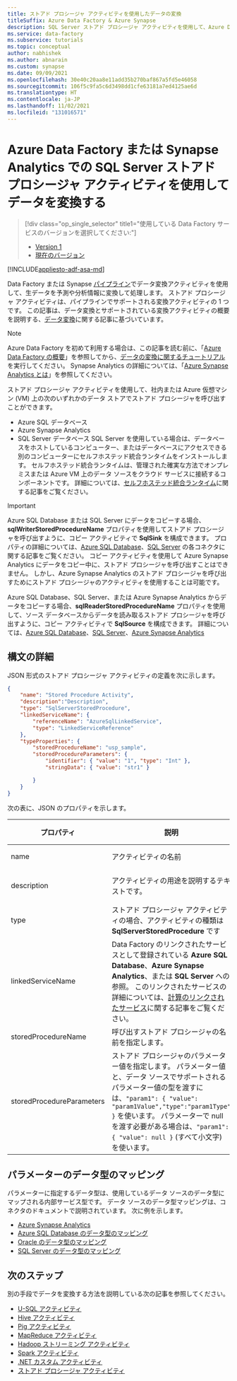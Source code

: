 ```yaml
---
title: ストアド プロシージャ アクティビティを使用したデータの変換
titleSuffix: Azure Data Factory & Azure Synapse
description: SQL Server ストアド プロシージャ アクティビティを使用して、Azure Data Factory または Synapse Analytics パイプラインから Azure SQL Database/Data Warehouse のストアド プロシージャを呼び出す方法について説明します。
ms.service: data-factory
ms.subservice: tutorials
ms.topic: conceptual
author: nabhishek
ms.author: abnarain
ms.custom: synapse
ms.date: 09/09/2021
ms.openlocfilehash: 30e40c20aa8e11add35b270baf867a5fd5e46058
ms.sourcegitcommit: 106f5c9fa5c6d3498dd1cfe63181a7ed4125ae6d
ms.translationtype: HT
ms.contentlocale: ja-JP
ms.lasthandoff: 11/02/2021
ms.locfileid: "131016571"
---
```

# <a name="transform-data-by-using-the-sql-server-stored-procedure-activity-in-azure-data-factory-or-synapse-analytics"></a>Azure Data Factory または Synapse Analytics での SQL Server ストアド プロシージャ アクティビティを使用してデータを変換する
> [!div class="op_single_selector" title1="使用している Data Factory サービスのバージョンを選択してください:"]
> * [Version 1](v1/data-factory-stored-proc-activity.md)
> * [現在のバージョン](transform-data-using-stored-procedure.md)

[!INCLUDE[appliesto-adf-asa-md](includes/appliesto-adf-asa-md.md)]

Data Factory または Synapse [パイプライン](concepts-pipelines-activities.md)でデータ変換アクティビティを使用して、生データを予測や分析情報に変換して処理します。 ストアド プロシージャ アクティビティは、パイプラインでサポートされる変換アクティビティの 1 つです。 この記事は、データ変換とサポートされている変換アクティビティの概要を説明する、[データ変換](transform-data.md)に関する記事に基づいています。

> [!NOTE]
> Azure Data Factory を初めて利用する場合は、この記事を読む前に、「[Azure Data Factory の概要](introduction.md)」を参照してから、[データの変換に関するチュートリアル](tutorial-transform-data-spark-powershell.md)を実行してください。  Synapse Analytics の詳細については、「[Azure Synapse Analytics とは](../synapse-analytics/overview-what-is.md)」を参照してください。

ストアド プロシージャ アクティビティを使用して、社内または Azure 仮想マシン (VM) 上の次のいずれかのデータ ストアでストアド プロシージャを呼び出すことができます。 

- Azure SQL データベース
- Azure Synapse Analytics
- SQL Server データベース  SQL Server を使用している場合は、データベースをホストしているコンピューター、またはデータベースにアクセスできる別のコンピューターにセルフホステッド統合ランタイムをインストールします。 セルフホステッド統合ランタイムは、管理された確実な方法でオンプレミスまたは Azure VM 上のデータ ソースをクラウド サービスに接続するコンポーネントです。 詳細については、[セルフホステッド統合ランタイム](create-self-hosted-integration-runtime.md)に関する記事をご覧ください。

> [!IMPORTANT]
> Azure SQL Database または SQL Server にデータをコピーする場合、**sqlWriterStoredProcedureName** プロパティを使用してストアド プロシージャを呼び出すように、コピー アクティビティで **SqlSink** を構成できます。 プロパティの詳細については、[Azure SQL Database](connector-azure-sql-database.md)、[SQL Server](connector-sql-server.md) の各コネクタに関する記事をご覧ください。 コピー アクティビティを使用して Azure Synapse Analytics にデータをコピー中に、ストアド プロシージャを呼び出すことはできません。 しかし、Azure Synapse Analytics のストアド プロシージャを呼び出すためにストアド プロシージャのアクティビティを使用することは可能です。 
>
> Azure SQL Database、SQL Server、または Azure Synapse Analytics からデータをコピーする場合、**sqlReaderStoredProcedureName** プロパティを使用して、ソース データベースからデータを読み取るストアド プロシージャを呼び出すように、コピー アクティビティで **SqlSource** を構成できます。 詳細については、[Azure SQL Database](connector-azure-sql-database.md)、[SQL Server](connector-sql-server.md)、[Azure Synapse Analytics](connector-azure-sql-data-warehouse.md)          

 

## <a name="syntax-details"></a>構文の詳細
JSON 形式のストアド プロシージャ アクティビティの定義を次に示します。

```json
{
    "name": "Stored Procedure Activity",
    "description":"Description",
    "type": "SqlServerStoredProcedure",
    "linkedServiceName": {
        "referenceName": "AzureSqlLinkedService",
        "type": "LinkedServiceReference"
    },
    "typeProperties": {
        "storedProcedureName": "usp_sample",
        "storedProcedureParameters": {
            "identifier": { "value": "1", "type": "Int" },
            "stringData": { "value": "str1" }

        }
    }
}
```

次の表に、JSON のプロパティを示します。

| プロパティ                  | 説明                              | 必須 |
| ------------------------- | ---------------------------------------- | -------- |
| name                      | アクティビティの名前                     | はい      |
| description               | アクティビティの用途を説明するテキストです。 | いいえ       |
| type                      | ストアド プロシージャ アクティビティの場合、アクティビティの種類は **SqlServerStoredProcedure** です | はい      |
| linkedServiceName         | Data Factory のリンクされたサービスとして登録されている **Azure SQL Database**、**Azure Synapse Analytics**、または **SQL Server** への参照。 このリンクされたサービスの詳細については、[計算のリンクされたサービス](compute-linked-services.md)に関する記事をご覧ください。 | はい      |
| storedProcedureName       | 呼び出すストアド プロシージャの名前を指定します。 | はい      |
| storedProcedureParameters | ストアド プロシージャのパラメーター値を指定します。 パラメーター値と、データ ソースでサポートされるパラメーター値の型を渡すには、`"param1": { "value": "param1Value","type":"param1Type" }` を使います。 パラメーターで null を渡す必要がある場合は、`"param1": { "value": null }` (すべて小文字) を使います。 | いいえ       |

## <a name="parameter-data-type-mapping"></a>パラメーターのデータ型のマッピング
パラメーターに指定するデータ型は、使用しているデータ ソースのデータ型にマップされる内部サービス型です。 データ ソースのデータ型マッピングは、コネクタのドキュメントで説明されています。 次に例を示します。

- [Azure Synapse Analytics](connector-azure-sql-data-warehouse.md#data-type-mapping-for-azure-synapse-analytics)
- [Azure SQL Database のデータ型のマッピング](connector-azure-sql-database.md#data-type-mapping-for-azure-sql-database)
- [Oracle のデータ型のマッピング](connector-oracle.md#data-type-mapping-for-oracle)
- [SQL Server のデータ型のマッピング](connector-sql-server.md#data-type-mapping-for-sql-server)

## <a name="next-steps"></a>次のステップ
別の手段でデータを変換する方法を説明している次の記事を参照してください。 

* [U-SQL アクティビティ](transform-data-using-data-lake-analytics.md)
* [Hive アクティビティ](transform-data-using-hadoop-hive.md)
* [Pig アクティビティ](transform-data-using-hadoop-pig.md)
* [MapReduce アクティビティ](transform-data-using-hadoop-map-reduce.md)
* [Hadoop ストリーミング アクティビティ](transform-data-using-hadoop-streaming.md)
* [Spark アクティビティ](transform-data-using-spark.md)
* [.NET カスタム アクティビティ](transform-data-using-dotnet-custom-activity.md)
* [ストアド プロシージャ アクティビティ](transform-data-using-stored-procedure.md)
